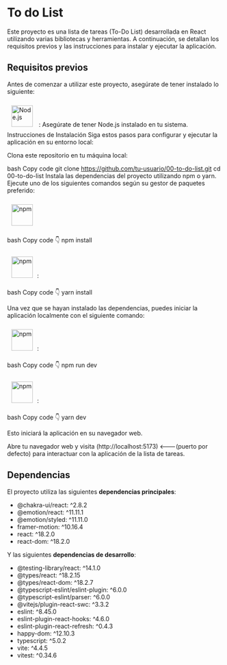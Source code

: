 <h1>To do List </h1>
Este proyecto es una lista de tareas (To-Do List) desarrollada en React utilizando varias bibliotecas y herramientas. A continuación, se detallan los requisitos previos y las instrucciones para instalar y ejecutar la aplicación.


<h2>Requisitos previos </h2>

Antes de comenzar a utilizar este proyecto, asegúrate de tener instalado lo siguiente:

<a href="https://nodejs.org/" target="_blank"><img style="margin: 10px" src="https://profilinator.rishav.dev/skills-assets/nodejs-original-wordmark.svg" alt="Node.js" height="50" /></a> : Asegúrate de tener Node.js instalado en tu sistema.
Instrucciones de Instalación
Siga estos pasos para configurar y ejecutar la aplicación en su entorno local:

Clona este repositorio en tu máquina local:

bash
Copy code
git clone https://github.com/tu-usuario/00-to-do-list.git
cd 00-to-do-list
Instala las dependencias del proyecto utilizando npm o yarn. Ejecute uno de los siguientes comandos según su gestor de paquetes preferido:

<a href="(https://www.npmjs.com/" target="_blank"><img style="margin: 10px" src="https://www.svgrepo.com/show/452077/npm.svg" alt="npm" height="50" /></a>

bash
Copy code 👇
npm install

<a href="https://yarnpkg.com" target="_blank"><img style="margin: 10px" src="https://www.svgrepo.com/show/374205/yarn.svg" alt="npm" height="50" /></a>:

bash
Copy code 👇
yarn install


Una vez que se hayan instalado las dependencias, puedes iniciar la aplicación localmente con el siguiente comando:

<a href="(https://www.npmjs.com/" target="_blank"><img style="margin: 10px" src="https://www.svgrepo.com/show/452077/npm.svg" alt="npm" height="50" /></a>:


bash
Copy code 👇
npm run dev

<a href="https://yarnpkg.com" target="_blank"><img style="margin: 10px" src="https://www.svgrepo.com/show/374205/yarn.svg" alt="npm" height="50" /></a>:

bash
Copy code 👇
yarn dev

Esto iniciará la aplicación en su navegador web.

Abre tu navegador web y visita (http://localhost:5173) <---(puerto por defecto) para interactuar con la aplicación de la lista de tareas.

<h2>Dependencias</h2>

El proyecto utiliza las siguientes  **dependencias principales**:
<ul>
<li> @chakra-ui/react: ^2.8.2 </li>
<li> @emotion/react: ^11.11.1 </li>
<li> @emotion/styled: ^11.11.0 </li>
<li> framer-motion: ^10.16.4 </li>
<li> react: ^18.2.0 </li>
<li> react-dom: ^18.2.0 </li>
</ul>

Y las siguientes **dependencias de desarrollo**:
<ul>
<li> @testing-library/react: ^14.1.0 </li>
<li> @types/react: ^18.2.15 </li>
<li> @types/react-dom: ^18.2.7 </li>
<li> @typescript-eslint/eslint-plugin: ^6.0.0 </li>
<li> @typescript-eslint/parser: ^6.0.0 </li>
<li> @vitejs/plugin-react-swc: ^3.3.2 </li>
<li> eslint: ^8.45.0 </li>
<li> eslint-plugin-react-hooks: ^4.6.0 </li>
<li> eslint-plugin-react-refresh: ^0.4.3 </li>
<li> happy-dom: ^12.10.3 </li>
<li> typescript: ^5.0.2 </li>
<li> vite: ^4.4.5 </li>
<li> vitest: ^0.34.6 </li>
</ul>
